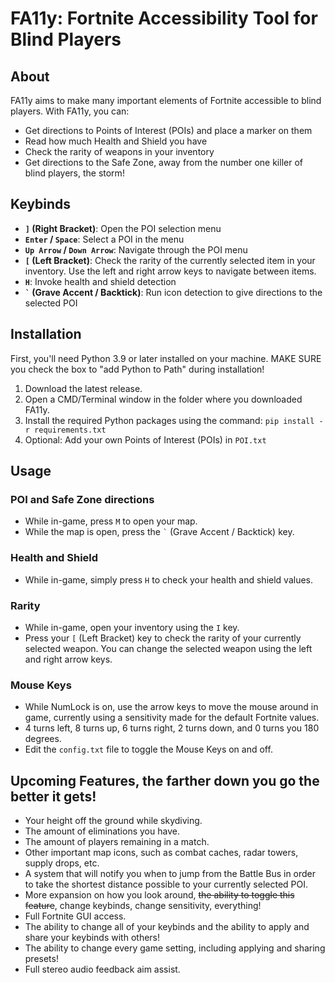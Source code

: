 # FA11y: Fortnite Accessibility Tool for Blind Players

## About
FA11y aims to make many important elements of Fortnite accessible to blind players. With FA11y, you can:

- Get directions to Points of Interest (POIs) and place a marker on them
- Read how much Health and Shield you have
- Check the rarity of weapons in your inventory
- Get directions to the Safe Zone, away from the number one killer of blind players, the storm!

## Keybinds

- **`]` (Right Bracket)**: Open the POI selection menu
- **`Enter` / `Space`**: Select a POI in the menu
- **`Up Arrow` / `Down Arrow`**: Navigate through the POI menu
- **`[` (Left Bracket)**: Check the rarity of the currently selected item in your inventory. Use the left and right arrow keys to navigate between items.
- **`H`**: Invoke health and shield detection
- **`` ` `` (Grave Accent / Backtick)**: Run icon detection to give directions to the selected POI

## Installation
First, you'll need Python 3.9 or later installed on your machine. MAKE SURE you check the box to "add Python to Path" during installation!

1. Download the latest release.
2. Open a CMD/Terminal window in the folder where you downloaded FA11y.
3. Install the required Python packages using the command:
    `pip install -r requirements.txt`
4. Optional: Add your own Points of Interest (POIs) in `POI.txt`

## Usage

### POI and Safe Zone directions
- While in-game, press `M` to open your map.
- While the map is open, press the `` ` `` (Grave Accent / Backtick) key.

### Health and Shield
- While in-game, simply press `H` to check your health and shield values.

### Rarity
- While in-game, open your inventory using the `I` key. 
- Press your `[` (Left Bracket) key to check the rarity of your currently selected weapon. You can change the selected weapon using the left and right arrow keys.

### Mouse Keys
- While NumLock is on, use the arrow keys to move the mouse around in game, currently using a sensitivity made for the default Fortnite values.
- 4 turns left, 8 turns up, 6 turns right, 2 turns down, and 0 turns you 180 degrees.
- Edit the `config.txt` file to toggle the Mouse Keys on and off.

## Upcoming Features, the farther down you go the better it gets!
- Your height off the ground while skydiving.
- The amount of eliminations you have.
- The amount of players remaining in a match.
- Other important map icons, such as combat caches, radar towers, supply drops, etc.
- A system that will notify you when to jump from the Battle Bus in order to take the shortest distance possible to your currently selected POI.
- More expansion on how you look around, ~~the ability to toggle this feature~~, change keybinds, change sensitivity, everything!
- Full Fortnite GUI access.
- The ability to change all of your keybinds and the ability to apply and share your keybinds with others!
- The ability to change every game setting, including applying and sharing presets!
- Full stereo audio feedback aim assist.

